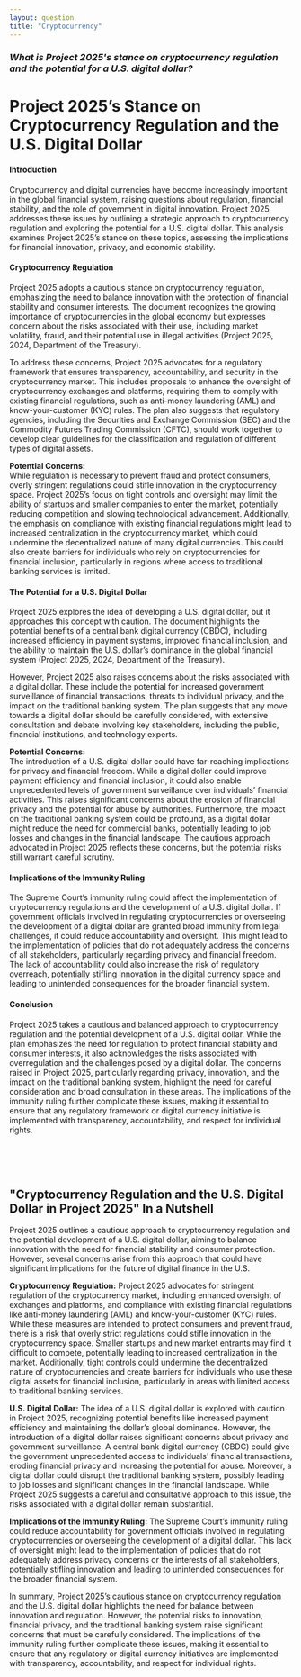 ```yaml
---
layout: question  
title: "Cryptocurrency"  
---
```


### *What is Project 2025's stance on cryptocurrency regulation and the potential for a U.S. digital dollar?*

# **Project 2025’s Stance on Cryptocurrency Regulation and the U.S. Digital Dollar**

#### **Introduction**

Cryptocurrency and digital currencies have become increasingly important in the global financial system, raising questions about regulation, financial stability, and the role of government in digital innovation. Project 2025 addresses these issues by outlining a strategic approach to cryptocurrency regulation and exploring the potential for a U.S. digital dollar. This analysis examines Project 2025’s stance on these topics, assessing the implications for financial innovation, privacy, and economic stability.

#### **Cryptocurrency Regulation**

Project 2025 adopts a cautious stance on cryptocurrency regulation, emphasizing the need to balance innovation with the protection of financial stability and consumer interests. The document recognizes the growing importance of cryptocurrencies in the global economy but expresses concern about the risks associated with their use, including market volatility, fraud, and their potential use in illegal activities (Project 2025, 2024, Department of the Treasury).

To address these concerns, Project 2025 advocates for a regulatory framework that ensures transparency, accountability, and security in the cryptocurrency market. This includes proposals to enhance the oversight of cryptocurrency exchanges and platforms, requiring them to comply with existing financial regulations, such as anti-money laundering (AML) and know-your-customer (KYC) rules. The plan also suggests that regulatory agencies, including the Securities and Exchange Commission (SEC) and the Commodity Futures Trading Commission (CFTC), should work together to develop clear guidelines for the classification and regulation of different types of digital assets.

**Potential Concerns:**  
While regulation is necessary to prevent fraud and protect consumers, overly stringent regulations could stifle innovation in the cryptocurrency space. Project 2025’s focus on tight controls and oversight may limit the ability of startups and smaller companies to enter the market, potentially reducing competition and slowing technological advancement. Additionally, the emphasis on compliance with existing financial regulations might lead to increased centralization in the cryptocurrency market, which could undermine the decentralized nature of many digital currencies. This could also create barriers for individuals who rely on cryptocurrencies for financial inclusion, particularly in regions where access to traditional banking services is limited.

#### **The Potential for a U.S. Digital Dollar**

Project 2025 explores the idea of developing a U.S. digital dollar, but it approaches this concept with caution. The document highlights the potential benefits of a central bank digital currency (CBDC), including increased efficiency in payment systems, improved financial inclusion, and the ability to maintain the U.S. dollar’s dominance in the global financial system (Project 2025, 2024, Department of the Treasury).

However, Project 2025 also raises concerns about the risks associated with a digital dollar. These include the potential for increased government surveillance of financial transactions, threats to individual privacy, and the impact on the traditional banking system. The plan suggests that any move towards a digital dollar should be carefully considered, with extensive consultation and debate involving key stakeholders, including the public, financial institutions, and technology experts.

**Potential Concerns:**  
The introduction of a U.S. digital dollar could have far-reaching implications for privacy and financial freedom. While a digital dollar could improve payment efficiency and financial inclusion, it could also enable unprecedented levels of government surveillance over individuals’ financial activities. This raises significant concerns about the erosion of financial privacy and the potential for abuse by authorities. Furthermore, the impact on the traditional banking system could be profound, as a digital dollar might reduce the need for commercial banks, potentially leading to job losses and changes in the financial landscape. The cautious approach advocated in Project 2025 reflects these concerns, but the potential risks still warrant careful scrutiny.

#### **Implications of the Immunity Ruling**

The Supreme Court’s immunity ruling could affect the implementation of cryptocurrency regulations and the development of a U.S. digital dollar. If government officials involved in regulating cryptocurrencies or overseeing the development of a digital dollar are granted broad immunity from legal challenges, it could reduce accountability and oversight. This might lead to the implementation of policies that do not adequately address the concerns of all stakeholders, particularly regarding privacy and financial freedom. The lack of accountability could also increase the risk of regulatory overreach, potentially stifling innovation in the digital currency space and leading to unintended consequences for the broader financial system.

#### **Conclusion**

Project 2025 takes a cautious and balanced approach to cryptocurrency regulation and the potential development of a U.S. digital dollar. While the plan emphasizes the need for regulation to protect financial stability and consumer interests, it also acknowledges the risks associated with overregulation and the challenges posed by a digital dollar. The concerns raised in Project 2025, particularly regarding privacy, innovation, and the impact on the traditional banking system, highlight the need for careful consideration and broad consultation in these areas. The implications of the immunity ruling further complicate these issues, making it essential to ensure that any regulatory framework or digital currency initiative is implemented with transparency, accountability, and respect for individual rights.

<br><br><br>

## <span id="nutshell">"Cryptocurrency Regulation and the U.S. Digital Dollar in Project 2025" In a Nutshell</span>

Project 2025 outlines a cautious approach to cryptocurrency regulation and the potential development of a U.S. digital dollar, aiming to balance innovation with the need for financial stability and consumer protection. However, several concerns arise from this approach that could have significant implications for the future of digital finance in the U.S.

**Cryptocurrency Regulation:** Project 2025 advocates for stringent regulation of the cryptocurrency market, including enhanced oversight of exchanges and platforms, and compliance with existing financial regulations like anti-money laundering (AML) and know-your-customer (KYC) rules. While these measures are intended to protect consumers and prevent fraud, there is a risk that overly strict regulations could stifle innovation in the cryptocurrency space. Smaller startups and new market entrants may find it difficult to compete, potentially leading to increased centralization in the market. Additionally, tight controls could undermine the decentralized nature of cryptocurrencies and create barriers for individuals who use these digital assets for financial inclusion, particularly in areas with limited access to traditional banking services.

**U.S. Digital Dollar:** The idea of a U.S. digital dollar is explored with caution in Project 2025, recognizing potential benefits like increased payment efficiency and maintaining the dollar’s global dominance. However, the introduction of a digital dollar raises significant concerns about privacy and government surveillance. A central bank digital currency (CBDC) could give the government unprecedented access to individuals' financial transactions, eroding financial privacy and increasing the potential for abuse. Moreover, a digital dollar could disrupt the traditional banking system, possibly leading to job losses and significant changes in the financial landscape. While Project 2025 suggests a careful and consultative approach to this issue, the risks associated with a digital dollar remain substantial.

**Implications of the Immunity Ruling:** The Supreme Court’s immunity ruling could reduce accountability for government officials involved in regulating cryptocurrencies or overseeing the development of a digital dollar. This lack of oversight might lead to the implementation of policies that do not adequately address privacy concerns or the interests of all stakeholders, potentially stifling innovation and leading to unintended consequences for the broader financial system.

In summary, Project 2025’s cautious stance on cryptocurrency regulation and the U.S. digital dollar highlights the need for balance between innovation and regulation. However, the potential risks to innovation, financial privacy, and the traditional banking system raise significant concerns that must be carefully considered. The implications of the immunity ruling further complicate these issues, making it essential to ensure that any regulatory or digital currency initiatives are implemented with transparency, accountability, and respect for individual rights.

